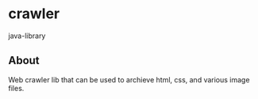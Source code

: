 # crawler
java-library  

## About
Web crawler lib that can be used to archieve html, css, and various image files.
